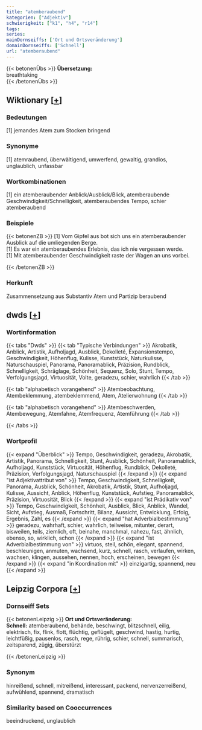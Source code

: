 ```yaml
---
title: "atemberaubend"
kategorien: ["Adjektiv"]
schwierigkeit: ["k1", "h4", "r14"]
tags:
series:
mainDornseiffs: ['Ort und Ortsveränderung']
domainDornseiffs: ['Schnell']
url: "atemberaubend"
---
```


{{< betonenÜbs >}}
**Übersetzung:**  
breathtaking  
{{< /betonenÜbs >}}

## Wiktionary [[+](https://de.wiktionary.org/wiki/atemberaubend)]

### Bedeutungen
[1] jemandes Atem zum Stocken bringend  

### Synonyme
[1] atemraubend, überwältigend, umwerfend, gewaltig, grandios, unglaublich, unfassbar  

### Wortkombinationen
[1] ein atemberaubender Anblick/Ausblick/Blick, atemberaubende Geschwindigkeit/Schnelligkeit, atemberaubendes Tempo, schier atemberaubend  

### Beispiele
{{< betonenZB >}}
[1] Vom Gipfel aus bot sich uns ein atemberaubender Ausblick auf die umliegenden Berge.  
[1] Es war ein atemberaubendes Erlebnis, das ich nie vergessen werde.  
[1] Mit atemberaubender Geschwindigkeit raste der Wagen an uns vorbei.  

{{< /betonenZB >}}
### Herkunft
Zusammensetzung aus Substantiv Atem und Partizip beraubend  



## dwds [[+](https://www.dwds.de/wb/atemberaubend)]

### Wortinformation
{{< tabs "Dwds" >}}
{{< tab "Typische Verbindungen" >}}
Akrobatik, Anblick, Artistik, Aufholjagd, Ausblick, Dekolleté, Expansionstempo, Geschwindigkeit, Höhenflug, Kulisse, Kunststück, Naturkulisse, Naturschauspiel, Panorama, Panoramablick, Präzision, Rundblick, Schnelligkeit, Schräglage, Schönheit, Sequenz, Solo, Stunt, Tempo, Verfolgungsjagd, Virtuosität, Volte, geradezu, schier, wahrlich
{{< /tab >}}

{{< tab "alphabetisch vorangehend" >}}
Atembeobachtung, Atembeklemmung, atembeklemmend, Atem, Atelierwohnung
{{< /tab >}}

{{< tab "alphabetisch vorangehend" >}}
Atembeschwerden, Atembewegung, Atemfahne, Atemfrequenz, Atemführung
{{< /tab >}}

{{< /tabs >}}

### Wortprofil
{{< expand "Überblick" >}} Tempo, Geschwindigkeit, geradezu, Akrobatik, Artistik, Panorama, Schnelligkeit, Stunt, Ausblick, Schönheit, Panoramablick, Aufholjagd, Kunststück, Virtuosität, Höhenflug, Rundblick, Dekolleté, Präzision, Verfolgungsjagd, Naturschauspiel {{< /expand >}}
{{< expand "ist Adjektivattribut von" >}} Tempo, Geschwindigkeit, Schnelligkeit, Panorama, Ausblick, Schönheit, Akrobatik, Artistik, Stunt, Aufholjagd, Kulisse, Aussicht, Anblick, Höhenflug, Kunststück, Aufstieg, Panoramablick, Präzision, Virtuosität, Blick {{< /expand >}}
{{< expand "ist Prädikativ von" >}} Tempo, Geschwindigkeit, Schönheit, Ausblick, Blick, Anblick, Wandel, Sicht, Aufstieg, Ausmaß, Fortschritt, Bilanz, Aussicht, Entwicklung, Erfolg, Ergebnis, Zahl, es {{< /expand >}}
{{< expand "hat Adverbialbestimmung" >}} geradezu, wahrhaft, schier, wahrlich, teilweise, mitunter, derart, bisweilen, teils, ziemlich, oft, beinahe, manchmal, nahezu, fast, ähnlich, ebenso, so, wirklich, schon {{< /expand >}}
{{< expand "ist Adverbialbestimmung von" >}} virtuos, steil, schön, elegant, spannend, beschleunigen, anmuten, wachsend, kurz, schnell, rasch, verlaufen, wirken, wachsen, klingen, aussehen, nennen, hoch, erscheinen, bewegen {{< /expand >}}
{{< expand "in Koordination mit" >}} einzigartig, spannend, neu {{< /expand >}}

## Leipzig Corpora [[+](https://corpora.uni-leipzig.de/en/res?word=atemberaubend&corpusId=deu_newscrawl-public_2018)]

### Dornseiff Sets
{{< betonenLeipzig >}}
**Ort und Ortsveränderung:**  
**Schnell:** atemberaubend, behände, beschwingt, blitzschnell, eilig, elektrisch, fix, flink, flott, flüchtig, geflügelt, geschwind, hastig, hurtig, leichtfüßig, pausenlos, rasch, rege, rührig, schier, schnell, summarisch, zeitsparend, zügig, überstürzt  

{{< /betonenLeipzig >}}

### Synonym
hinreißend, schnell, mitreißend, interessant, packend, nervenzerreißend, aufwühlend, spannend, dramatisch


### Similarity based on Cooccurrences
beeindruckend, unglaublich

